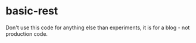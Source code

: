 # basic-rest

Don't use this code for anything else than experiments, it is for a blog - not production code.
